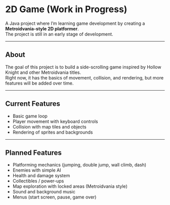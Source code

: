 # 2D Game (Work in Progress)

A Java project where I’m learning game development by creating a **Metroidvania-style 2D platformer**.  
The project is still in an early stage of development.

---

## About

The goal of this project is to build a side-scrolling game inspired by Hollow Knight and other Metroidvania titles.  
Right now, it has the basics of movement, collision, and rendering, but more features will be added over time.

---

## Current Features

- Basic game loop  
- Player movement with keyboard controls  
- Collision with map tiles and objects  
- Rendering of sprites and backgrounds  

---

## Planned Features

- Platforming mechanics (jumping, double jump, wall climb, dash)  
- Enemies with simple AI  
- Health and damage system  
- Collectibles / power-ups  
- Map exploration with locked areas (Metroidvania style)  
- Sound and background music  
- Menus (start screen, pause, game over)  

